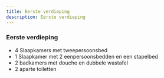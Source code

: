 ```yaml
---
title: Eerste verdieping
description: Eerste verdieping
---
```


### Eerste verdieping

- 4 Slaapkamers met tweepersoonsbed
- 1 Slaapkamer met 2 eenpersoonsbedden en een stapelbed
- 2 badkamers met douche en dubbele wastafel
- 2 aparte toiletten
